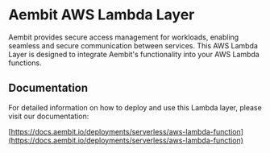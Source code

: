 # Aembit AWS Lambda Layer

Aembit provides secure access management for workloads, enabling seamless and secure communication between services. This AWS Lambda Layer is designed to integrate Aembit's functionality into your AWS Lambda functions.

## Documentation

For detailed information on how to deploy and use this Lambda layer, please visit our documentation:

[https://docs.aembit.io/deployments/serverless/aws-lambda-function](https://docs.aembit.io/deployments/serverless/aws-lambda-function)
